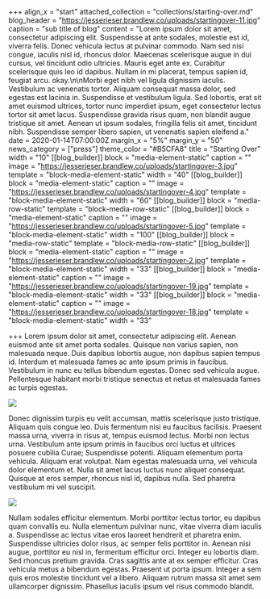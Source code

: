 +++
align_x = "start"
attached_collection = "collections/starting-over.md"
blog_header = "https://jesserieser.brandlew.co/uploads/startingover-11.jpg"
caption = "sub title of blog"
content = "Lorem ipsum dolor sit amet, consectetur adipiscing elit. Suspendisse at ante sodales, molestie est id, viverra felis. Donec vehicula lectus at pulvinar commodo. Nam sed nisi congue, iaculis nisl id, rhoncus dolor. Maecenas scelerisque augue in dui cursus, vel tincidunt odio ultricies. Mauris eget ante ex. Curabitur scelerisque quis leo id dapibus. Nullam in mi placerat, tempus sapien id, feugiat arcu. okay.\n\nMorbi eget nibh vel ligula dignissim iaculis. Vestibulum ac venenatis tortor. Aliquam consequat massa dolor, sed egestas est lacinia in. Suspendisse et vestibulum ligula. Sed lobortis, erat sit amet euismod ultrices, tortor nunc imperdiet ipsum, eget consectetur lectus tortor sit amet lacus. Suspendisse gravida risus quam, non blandit augue tristique sit amet. Aenean ut ipsum sodales, fringilla felis sit amet, tincidunt nibh. Suspendisse semper libero sapien, ut venenatis sapien eleifend a."
date = 2020-01-14T07:00:00Z
margin_x = "5%"
margin_y = "50"
news_category = ["press"]
theme_color = "#B5CFA8"
title = "Starting Over"
width = "10"
[[blog_builder]]
block = "media-element-static"
caption = ""
image = "https://jesserieser.brandlew.co/uploads/startingover-3.jpg"
template = "block-media-element-static"
width = "40"
[[blog_builder]]
block = "media-element-static"
caption = ""
image = "https://jesserieser.brandlew.co/uploads/startingover-4.jpg"
template = "block-media-element-static"
width = "60"
[[blog_builder]]
block = "media-row-static"
template = "block-media-row-static"
[[blog_builder]]
block = "media-element-static"
caption = ""
image = "https://jesserieser.brandlew.co/uploads/startingover-5.jpg"
template = "block-media-element-static"
width = "100"
[[blog_builder]]
block = "media-row-static"
template = "block-media-row-static"
[[blog_builder]]
block = "media-element-static"
caption = ""
image = "https://jesserieser.brandlew.co/uploads/startingover-2.jpg"
template = "block-media-element-static"
width = "33"
[[blog_builder]]
block = "media-element-static"
caption = ""
image = "https://jesserieser.brandlew.co/uploads/startingover-19.jpg"
template = "block-media-element-static"
width = "33"
[[blog_builder]]
block = "media-element-static"
caption = ""
image = "https://jesserieser.brandlew.co/uploads/startingover-18.jpg"
template = "block-media-element-static"
width = "33"

+++
Lorem ipsum dolor sit amet, consectetur adipiscing elit. Aenean euismod ante sit amet porta sodales. Quisque non varius sapien, non malesuada neque. Duis dapibus lobortis augue, non dapibus sapien tempus id. Interdum et malesuada fames ac ante ipsum primis in faucibus. Vestibulum in nunc eu tellus bibendum egestas. Donec sed vehicula augue. Pellentesque habitant morbi tristique senectus et netus et malesuada fames ac turpis egestas.

![](https://jesserieser.brandlew.co/uploads/phx-3.jpg)

Donec dignissim turpis eu velit accumsan, mattis scelerisque justo tristique. Aliquam quis congue leo. Duis fermentum nisi eu faucibus facilisis. Praesent massa urna, viverra in risus at, tempus euismod lectus. Morbi non lectus urna. Vestibulum ante ipsum primis in faucibus orci luctus et ultrices posuere cubilia Curae; Suspendisse potenti. Aliquam elementum porta vehicula. Aliquam erat volutpat. Nam egestas malesuada urna, vel vehicula dolor elementum et. Nulla sit amet lacus luctus nunc aliquet consequat. Quisque at eros semper, rhoncus nisl id, dapibus nulla. Sed pharetra vestibulum mi vel suscipit.

![](https://jesserieser.brandlew.co/uploads/phx-2.jpg)

Nullam sodales efficitur elementum. Morbi porttitor lectus tortor, eu dapibus quam convallis eu. Nulla elementum pulvinar nunc, vitae viverra diam iaculis a. Suspendisse ac lectus vitae eros laoreet hendrerit et pharetra enim. Suspendisse ultricies dolor risus, ac semper felis porttitor in. Aenean nisi augue, porttitor eu nisl in, fermentum efficitur orci. Integer eu lobortis diam. Sed rhoncus pretium gravida. Cras sagittis ante at ex semper efficitur. Cras vehicula metus a bibendum egestas. Praesent ut porta ipsum. Integer a sem quis eros molestie tincidunt vel a libero. Aliquam rutrum massa sit amet sem ullamcorper dignissim. Phasellus iaculis ipsum vel risus commodo blandit.